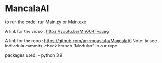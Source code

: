 # MancalaAI
 to run the code:
 	run Main.py or Main.exe

 A link for the video : https://youtu.be/MnQ64FvJqag 

 A link for the repo : https://github.com/amrmoastafa/MancalaAI
 Note: to see individula commits, check branch "Modules" in our repo

 packages used: - python 3.9
